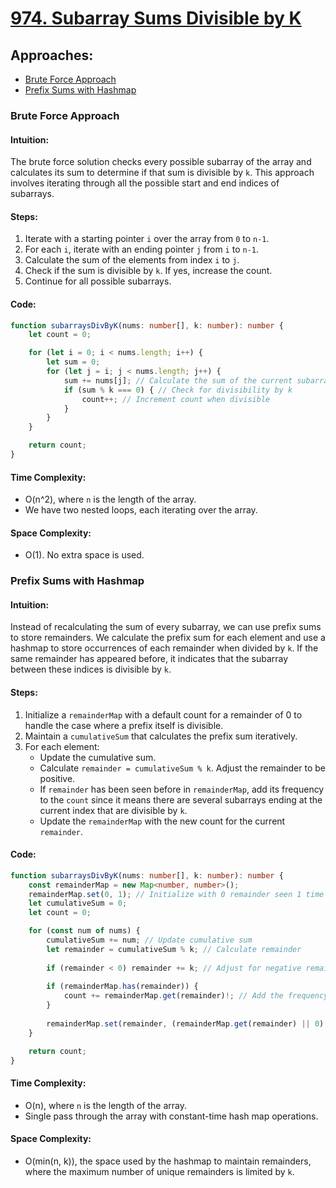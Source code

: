 # [974. Subarray Sums Divisible by K](https://leetcode.com/problems/subarray-sums-divisible-by-k/)

## Approaches:
- [Brute Force Approach](#brute-force-approach)
- [Prefix Sums with Hashmap](#prefix-sums-with-hashmap)

### Brute Force Approach

#### Intuition:
The brute force solution checks every possible subarray of the array and calculates its sum to determine if that sum is divisible by `k`. This approach involves iterating through all the possible start and end indices of subarrays.

#### Steps:
1. Iterate with a starting pointer `i` over the array from `0` to `n-1`.
2. For each `i`, iterate with an ending pointer `j` from `i` to `n-1`.
3. Calculate the sum of the elements from index `i` to `j`.
4. Check if the sum is divisible by `k`. If yes, increase the count.
5. Continue for all possible subarrays.

#### Code:
```typescript
function subarraysDivByK(nums: number[], k: number): number {
    let count = 0;

    for (let i = 0; i < nums.length; i++) {
        let sum = 0;
        for (let j = i; j < nums.length; j++) {
            sum += nums[j]; // Calculate the sum of the current subarray
            if (sum % k === 0) { // Check for divisibility by k
                count++; // Increment count when divisible
            }
        }
    }

    return count;
}
```

#### Time Complexity:
- O(n^2), where `n` is the length of the array.
- We have two nested loops, each iterating over the array.

#### Space Complexity:
- O(1). No extra space is used.

### Prefix Sums with Hashmap

#### Intuition:
Instead of recalculating the sum of every subarray, we can use prefix sums to store remainders. We calculate the prefix sum for each element and use a hashmap to store occurrences of each remainder when divided by `k`. If the same remainder has appeared before, it indicates that the subarray between these indices is divisible by `k`.

#### Steps:
1. Initialize a `remainderMap` with a default count for a remainder of 0 to handle the case where a prefix itself is divisible.
2. Maintain a `cumulativeSum` that calculates the prefix sum iteratively.
3. For each element:
   - Update the cumulative sum.
   - Calculate `remainder = cumulativeSum % k`. Adjust the remainder to be positive.
   - If `remainder` has been seen before in `remainderMap`, add its frequency to the `count` since it means there are several subarrays ending at the current index that are divisible by `k`.
   - Update the `remainderMap` with the new count for the current `remainder`.

#### Code:
```typescript
function subarraysDivByK(nums: number[], k: number): number {
    const remainderMap = new Map<number, number>();
    remainderMap.set(0, 1); // Initialize with 0 remainder seen 1 time
    let cumulativeSum = 0;
    let count = 0;

    for (const num of nums) {
        cumulativeSum += num; // Update cumulative sum
        let remainder = cumulativeSum % k; // Calculate remainder
        
        if (remainder < 0) remainder += k; // Adjust for negative remainders
        
        if (remainderMap.has(remainder)) {
            count += remainderMap.get(remainder)!; // Add the frequency to count
        }
        
        remainderMap.set(remainder, (remainderMap.get(remainder) || 0) + 1); // Update the remainder frequency
    }

    return count;
}
```

#### Time Complexity:
- O(n), where `n` is the length of the array.
- Single pass through the array with constant-time hash map operations.

#### Space Complexity:
- O(min(n, k)), the space used by the hashmap to maintain remainders, where the maximum number of unique remainders is limited by `k`.

